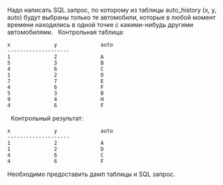 Надо написать SQL запрос, по которому из таблицы auto_history (x, y, auto) будут выбраны только те автомобили, которые в любой момент времени находились в одной точке с какими-нибудь другими автомобилями.
 
Контрольная таблица:
```
x              y              auto
--------------------
1              2              A
5              3              B
4              6              C
1              2              D
7              7              E
4              6              F
5              3              B
9              4              H
4              6              F
```
 
Контрольный результат:
```
x              y              auto
--------------------
1              2              A
1              2              D
4              6              C
4              6              F
```

Необходимо предоставить дамп таблицы и SQL запрос.
